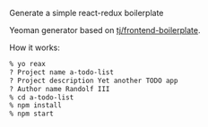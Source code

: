 Generate a simple react-redux boilerplate

Yeoman generator based on [tj/frontend-boilerplate](https://github.com/tj/frontend-boilerplate).

How it works:

```bash
% yo reax
? Project name a-todo-list
? Project description Yet another TODO app
? Author name Randolf III
% cd a-todo-list
% npm install
% npm start
```
